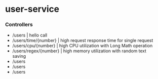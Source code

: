 # user-service

### Controllers

* /users | hello call
* /users/time/{number} | high request response time for single request
* /users/cpu/{number} | high CPU utilization with Long Math operation
* /users/regex/{number} | high memory utilization with random text saving
* /users
* /users
* /users
